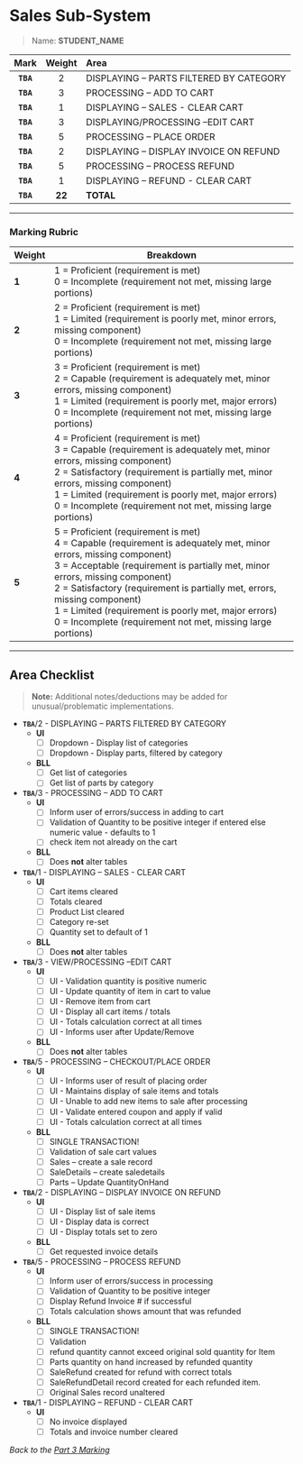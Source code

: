 # Sales Sub-System

> Name: **STUDENT_NAME**

| Mark | Weight | Area |
|:----:|:----:|:-----|
| **`TBA`**|2 | DISPLAYING – PARTS FILTERED BY CATEGORY |
| **`TBA`**|3 | PROCESSING – ADD TO CART |
| **`TBA`**|1 | DISPLAYING – SALES - CLEAR CART |
| **`TBA`**|3 | DISPLAYING/PROCESSING –EDIT CART |
| **`TBA`**|5 | PROCESSING – PLACE ORDER |
| **`TBA`**|2 | DISPLAYING – DISPLAY INVOICE ON REFUND |
| **`TBA`**|5 | PROCESSING – PROCESS REFUND |
| **`TBA`**|1 | DISPLAYING – REFUND - CLEAR CART |
| **`TBA`**|**22** | **TOTAL** |

----

### Marking Rubric

| Weight | Breakdown |
| ----   | --------- |
| **1** | 1 = Proficient (requirement is met)<br />0 = Incomplete (requirement not met, missing large portions) |
| **2** | 2 = Proficient (requirement is met)<br />1 = Limited (requirement is poorly met, minor errors, missing component)<br />0 = Incomplete (requirement not met, missing large portions) |
| **3** | 3 = Proficient (requirement is met)<br />2 = Capable (requirement is adequately met, minor errors, missing component)<br />1 = Limited (requirement is poorly met, major errors)<br />0 = Incomplete (requirement not met, missing large portions) |
| **4** | 4 = Proficient (requirement is met)<br />3 = Capable (requirement is adequately met, minor errors, missing component)<br />2 = Satisfactory (requirement is partially met, minor errors, missing component)<br />1 = Limited (requirement is poorly met, major errors)<br />0 = Incomplete (requirement not met, missing large portions) |
| **5** | 5 = Proficient (requirement is met)<br />4 = Capable (requirement is adequately met, minor errors, missing component)<br />3 = Acceptable (requirement is partially met, minor errors, missing component)<br />2 = Satisfactory (requirement is partially met, errors, missing component)<br />1 = Limited (requirement is poorly met, major errors)<br />0 = Incomplete (requirement not met, missing large portions) |

----

## Area Checklist

> **Note:** Additional notes/deductions may be added for unusual/problematic implementations.

- **`TBA`**/2 - DISPLAYING – PARTS FILTERED BY CATEGORY
  - **UI**
    - [ ] Dropdown - Display list of categories 
    - [ ] Dropdown - Display parts, filtered by category
  - **BLL**
    - [ ] Get list of categories 
    - [ ] Get list of parts by category
- **`TBA`**/3 - PROCESSING – ADD TO CART
  - **UI**
    - [ ] Inform user of errors/success in adding to cart
    - [ ] Validation of Quantity to be positive integer if entered else numeric value - defaults to 1
    - [ ] check item not already on the cart
  - **BLL**
    - [ ] Does **not** alter tables
- **`TBA`**/1 - DISPLAYING – SALES - CLEAR CART
  - **UI**
    - [ ] Cart items cleared
    - [ ] Totals cleared
    - [ ] Product List cleared
    - [ ] Category re-set 
    - [ ] Quantity set to default of 1
  - **BLL**
    - [ ] Does **not** alter tables
- **`TBA`**/3 - VIEW/PROCESSING –EDIT CART
  - **UI**
    - [ ] UI - Validation quantity is positive numeric
    - [ ] UI - Update quantity of item in cart to value
    - [ ] UI - Remove item from cart
    - [ ] UI - Display all cart items / totals
    - [ ] UI - Totals calculation correct at all times
    - [ ] UI - Informs user after Update/Remove
  - **BLL**
    - [ ] Does **not** alter tables
- **`TBA`**/5 - PROCESSING – CHECKOUT/PLACE ORDER
  - **UI**
    - [ ] UI - Informs user of result of placing order
    - [ ] UI - Maintains display of sale items and totals
    - [ ] UI - Unable to add new items to sale after processing
    - [ ] UI - Validate entered coupon and apply if valid
    - [ ] UI - Totals calculation correct at all times
  - **BLL**
    - [ ] SINGLE TRANSACTION!
    - [ ] Validation of sale cart values
    - [ ] Sales – create a sale record
    - [ ] SaleDetails – create saledetails 
    - [ ] Parts – Update QuantityOnHand
- **`TBA`**/2 - DISPLAYING – DISPLAY INVOICE ON REFUND
  - **UI**
    - [ ] UI - Display list of sale items 
    - [ ] UI - Display data is correct
    - [ ] UI - Display totals set to zero
  - **BLL**
    - [ ] Get requested invoice details
- **`TBA`**/5 - PROCESSING – PROCESS REFUND
  - **UI**
    - [ ] Inform user of errors/success in processing
    - [ ] Validation of Quantity to be positive integer
    - [ ] Display Refund Invoice # if successful
    - [ ] Totals calculation shows amount that was refunded 
  - **BLL**
    - [ ] SINGLE TRANSACTION!
    - [ ] Validation
    - [ ] refund quantity cannot exceed original sold quantity for Item 
    - [ ] Parts quantity on hand increased by refunded quantity
    - [ ] SaleRefund created for refund with correct totals
    - [ ] SaleRefundDetail record created for each refunded item.
    - [ ] Original Sales record unaltered
- **`TBA`**/1 - DISPLAYING – REFUND - CLEAR CART
  - **UI**
    - [ ] No invoice displayed
    - [ ] Totals and invoice number cleared

*Back to the [Part 3 Marking](./ReadMe.md)*
